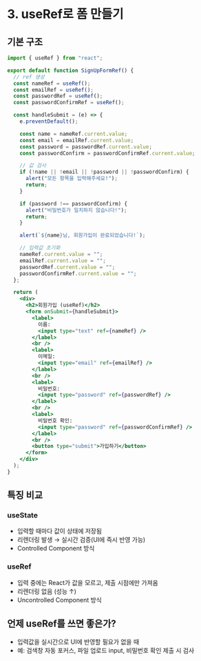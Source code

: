 # 3. useRef로 폼 만들기

## 기본 구조

```jsx
import { useRef } from "react";

export default function SignUpFormRef() {
  // ref 생성
  const nameRef = useRef();
  const emailRef = useRef();
  const passwordRef = useRef();
  const passwordConfirmRef = useRef();

  const handleSubmit = (e) => {
    e.preventDefault();

    const name = nameRef.current.value;
    const email = emailRef.current.value;
    const password = passwordRef.current.value;
    const passwordConfirm = passwordConfirmRef.current.value;

    // 값 검사
    if (!name || !email || !password || !passwordConfirm) {
      alert("모든 항목을 입력해주세요!");
      return;
    }

    if (password !== passwordConfirm) {
      alert("비밀번호가 일치하지 않습니다!");
      return;
    }

    alert(`${name}님, 회원가입이 완료되었습니다!`);

    // 입력값 초기화
    nameRef.current.value = "";
    emailRef.current.value = "";
    passwordRef.current.value = "";
    passwordConfirmRef.current.value = "";
  };

  return (
    <div>
      <h2>회원가입 (useRef)</h2>
      <form onSubmit={handleSubmit}>
        <label>
          이름:
          <input type="text" ref={nameRef} />
        </label>
        <br />
        <label>
          이메일:
          <input type="email" ref={emailRef} />
        </label>
        <br />
        <label>
          비밀번호:
          <input type="password" ref={passwordRef} />
        </label>
        <br />
        <label>
          비밀번호 확인:
          <input type="password" ref={passwordConfirmRef} />
        </label>
        <br />
        <button type="submit">가입하기</button>
      </form>
    </div>
  );
}
```

## 특징 비교

### useState

- 입력할 때마다 값이 상태에 저장됨
- 리렌더링 발생 → 실시간 검증(UI에 즉시 반영 가능)
- Controlled Component 방식

### useRef

- 입력 중에는 React가 값을 모르고, 제출 시점에만 가져옴
- 리렌더링 없음 (성능 ↑)
- Uncontrolled Component 방식

## 언제 useRef를 쓰면 좋은가?

- 입력값을 실시간으로 UI에 반영할 필요가 없을 때
- 예: 검색창 자동 포커스, 파일 업로드 input, 비밀번호 확인 제출 시 검사
